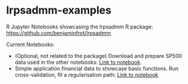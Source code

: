 # lrpsadmm-examples
R Jupyter Notebooks showcasing the lrpsadmm R package: https://github.com/benjaminfrot/lrpsadmm 

Current Notebooks:
  - (Optional, not related to the package) Download and prepare SP500 data used in the other notebooks: [Link to notebook](https://github.com/benjaminfrot/lrpsadmm-examples/blob/master/FetchingSP500Data.ipynb).
  - Simple application financial data to showcase basic functions. Run cross-validation, fit a regularisation path: [Link to notebook](http://localhost:8888/notebooks/sp500_example.ipynb)
